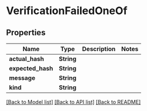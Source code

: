 # VerificationFailedOneOf

## Properties

Name | Type | Description | Notes
------------ | ------------- | ------------- | -------------
**actual_hash** | **String** |  | 
**expected_hash** | **String** |  | 
**message** | **String** |  | 
**kind** | **String** |  | 

[[Back to Model list]](../README.md#documentation-for-models) [[Back to API list]](../README.md#documentation-for-api-endpoints) [[Back to README]](../README.md)


